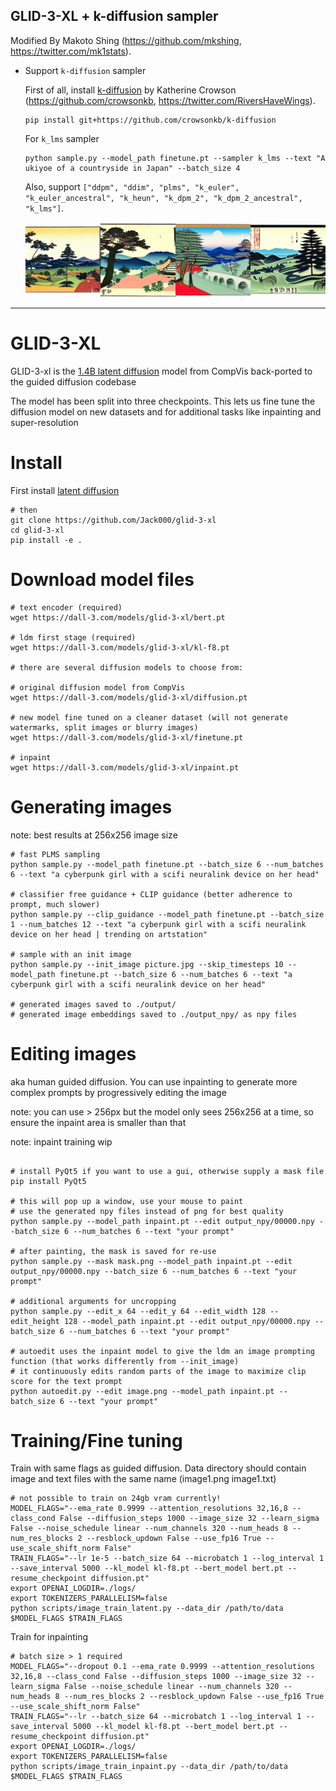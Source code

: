 ## GLID-3-XL + k-diffusion sampler 
Modified By Makoto Shing (https://github.com/mkshing, https://twitter.com/mk1stats).
- Support `k-diffusion` sampler
    
    First of all, install [k-diffusion](https://github.com/crowsonkb/k-diffusion) by Katherine Crowson (https://github.com/crowsonkb, https://twitter.com/RiversHaveWings).
    ```
    pip install git+https://github.com/crowsonkb/k-diffusion
    ```

    For `k_lms` sampler
    ```
    python sample.py --model_path finetune.pt --sampler k_lms --text "A ukiyoe of a countryside in Japan" --batch_size 4
    ```
     Also, support `["ddpm", "ddim", "plms", "k_euler", "k_euler_ancestral", "k_heun", "k_dpm_2", "k_dpm_2_ancestral", "k_lms"]`.
    

  ![k_lms](outputs/k_lms.png)
------------

# GLID-3-XL

GLID-3-xl is the [1.4B latent diffusion](https://github.com/CompVis/latent-diffusion#april-2022) model from CompVis back-ported to the guided diffusion codebase

The model has been split into three checkpoints. This lets us fine tune the diffusion model on new datasets and for additional tasks like inpainting and super-resolution

# Install

First install [latent diffusion](https://github.com/CompVis/latent-diffusion)
```
# then
git clone https://github.com/Jack000/glid-3-xl
cd glid-3-xl
pip install -e .
```

# Download model files

```
# text encoder (required)
wget https://dall-3.com/models/glid-3-xl/bert.pt

# ldm first stage (required)
wget https://dall-3.com/models/glid-3-xl/kl-f8.pt

# there are several diffusion models to choose from:

# original diffusion model from CompVis
wget https://dall-3.com/models/glid-3-xl/diffusion.pt

# new model fine tuned on a cleaner dataset (will not generate watermarks, split images or blurry images)
wget https://dall-3.com/models/glid-3-xl/finetune.pt

# inpaint
wget https://dall-3.com/models/glid-3-xl/inpaint.pt

```

# Generating images
note: best results at 256x256 image size

```
# fast PLMS sampling
python sample.py --model_path finetune.pt --batch_size 6 --num_batches 6 --text "a cyberpunk girl with a scifi neuralink device on her head"

# classifier free guidance + CLIP guidance (better adherence to prompt, much slower)
python sample.py --clip_guidance --model_path finetune.pt --batch_size 1 --num_batches 12 --text "a cyberpunk girl with a scifi neuralink device on her head | trending on artstation"

# sample with an init image
python sample.py --init_image picture.jpg --skip_timesteps 10 --model_path finetune.pt --batch_size 6 --num_batches 6 --text "a cyberpunk girl with a scifi neuralink device on her head"

# generated images saved to ./output/
# generated image embeddings saved to ./output_npy/ as npy files
```


# Editing images
aka human guided diffusion. You can use inpainting to generate more complex prompts by progressively editing the image

note: you can use > 256px but the model only sees 256x256 at a time, so ensure the inpaint area is smaller than that

note: inpaint training wip
```

# install PyQt5 if you want to use a gui, otherwise supply a mask file
pip install PyQt5

# this will pop up a window, use your mouse to paint
# use the generated npy files instead of png for best quality
python sample.py --model_path inpaint.pt --edit output_npy/00000.npy --batch_size 6 --num_batches 6 --text "your prompt"

# after painting, the mask is saved for re-use
python sample.py --mask mask.png --model_path inpaint.pt --edit output_npy/00000.npy --batch_size 6 --num_batches 6 --text "your prompt"

# additional arguments for uncropping
python sample.py --edit_x 64 --edit_y 64 --edit_width 128 --edit_height 128 --model_path inpaint.pt --edit output_npy/00000.npy --batch_size 6 --num_batches 6 --text "your prompt"

# autoedit uses the inpaint model to give the ldm an image prompting function (that works differently from --init_image)
# it continuously edits random parts of the image to maximize clip score for the text prompt
python autoedit.py --edit image.png --model_path inpaint.pt --batch_size 6 --text "your prompt"

```

# Training/Fine tuning
Train with same flags as guided diffusion. Data directory should contain image and text files with the same name (image1.png image1.txt)

```
# not possible to train on 24gb vram currently!
MODEL_FLAGS="--ema_rate 0.9999 --attention_resolutions 32,16,8 --class_cond False --diffusion_steps 1000 --image_size 32 --learn_sigma False --noise_schedule linear --num_channels 320 --num_heads 8 --num_res_blocks 2 --resblock_updown False --use_fp16 True --use_scale_shift_norm False"
TRAIN_FLAGS="--lr 1e-5 --batch_size 64 --microbatch 1 --log_interval 1 --save_interval 5000 --kl_model kl-f8.pt --bert_model bert.pt --resume_checkpoint diffusion.pt"
export OPENAI_LOGDIR=./logs/
export TOKENIZERS_PARALLELISM=false
python scripts/image_train_latent.py --data_dir /path/to/data $MODEL_FLAGS $TRAIN_FLAGS
```

Train for inpainting
```
# batch size > 1 required
MODEL_FLAGS="--dropout 0.1 --ema_rate 0.9999 --attention_resolutions 32,16,8 --class_cond False --diffusion_steps 1000 --image_size 32 --learn_sigma False --noise_schedule linear --num_channels 320 --num_heads 8 --num_res_blocks 2 --resblock_updown False --use_fp16 True --use_scale_shift_norm False"
TRAIN_FLAGS="--lr --batch_size 64 --microbatch 1 --log_interval 1 --save_interval 5000 --kl_model kl-f8.pt --bert_model bert.pt --resume_checkpoint diffusion.pt"
export OPENAI_LOGDIR=./logs/
export TOKENIZERS_PARALLELISM=false
python scripts/image_train_inpaint.py --data_dir /path/to/data $MODEL_FLAGS $TRAIN_FLAGS
```

